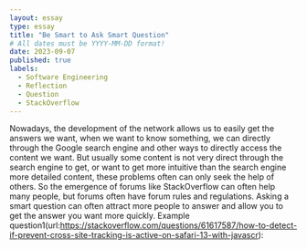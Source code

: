 ```yaml
---
layout: essay
type: essay
title: "Be Smart to Ask Smart Question"
# All dates must be YYYY-MM-DD format!
date: 2023-09-07
published: true
labels:
  - Software Engineering
  - Reflection
  - Question
  - StackOverflow
---
```


Nowadays, the development of the network allows us to easily get the answers we want, when we want to know something, we can directly through the Google search engine and other ways to directly access the content we want. But usually some content is not very direct through the search engine to get, or want to get more intuitive than the search engine more detailed content, these problems often can only seek the help of others. So the emergence of forums like StackOverflow can often help many people, but forums often have forum rules and regulations. Asking a smart question can often attract more people to answer and allow you to get the answer you want more quickly.
Example question1(url:https://stackoverflow.com/questions/61617587/how-to-detect-if-prevent-cross-site-tracking-is-active-on-safari-13-with-javascr):
